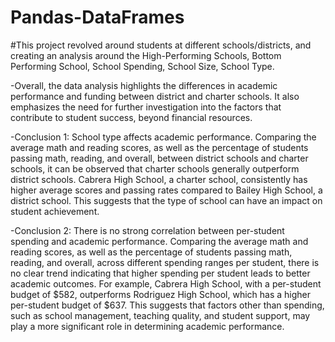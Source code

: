 # Pandas-DataFrames
#This project revolved around students at different schools/districts, and creating an analysis around the High-Performing Schools, Bottom Performing School, School Spending, School Size, School Type.

-Overall, the data analysis highlights the differences in academic performance and funding between district and charter schools. It also emphasizes the need for further investigation into the factors that contribute to student success, beyond financial resources.

-Conclusion 1: School type affects academic performance. Comparing the average math and reading scores, as well as the percentage of students passing math, reading, and overall, between district schools and charter schools, it can be observed that charter schools generally outperform district schools. Cabrera High School, a charter school, consistently has higher average scores and passing rates compared to Bailey High School, a district school. This suggests that the type of school can have an impact on student achievement.

-Conclusion 2: There is no strong correlation between per-student spending and academic performance. Comparing the average math and reading scores, as well as the percentage of students passing math, reading, and overall, across different spending ranges per student, there is no clear trend indicating that higher spending per student leads to better academic outcomes. For example, Cabrera High School, with a per-student budget of $582, outperforms Rodriguez High School, which has a higher per-student budget of $637. This suggests that factors other than spending, such as school management, teaching quality, and student support, may play a more significant role in determining academic performance.

